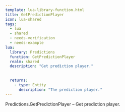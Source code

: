 ```yaml
---
template: lua-library-function.html
title: GetPredictionPlayer
icon: lua-shared
tags:
  - lua
  - shared
  - needs-verification
  - needs-example
lua:
  library: Predictions
  function: GetPredictionPlayer
  realm: shared
  description: "Get prediction player."
  
  
  returns:
    - type: Entity
      description: "The prediction player."
---
```


<div class="lua__search__keywords">
Predictions.GetPredictionPlayer &#x2013; Get prediction player.
</div>
